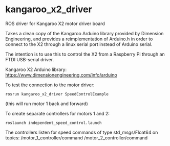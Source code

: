 # kangaroo_x2_driver
ROS driver for Kangaroo X2 motor driver board

Takes a clean copy of the Kangaroo Arduino library provided by Dimension Engineering, and provides a reimplementation of Arduino.h in order to connect to the X2 through a linux serial port instead of Arduino serial. 

The intention is to use this to control the X2 from a Raspberry Pi through an FTDI USB-serial driver.

Kangaroo X2 Arduino library:
https://www.dimensionengineering.com/info/arduino

To test the connection to the motor driver:
```
rosrun kangaroo_x2_driver SpeedControlExample
```
(this will run motor 1 back and forward)

To create separate controllers for motors 1 and 2:
```
roslaunch independent_speed_control.launch
```
The controllers listen for speed commands of type std_msgs/Float64 on topics: 
/motor_1_controller/command
/motor_2_controller/command


